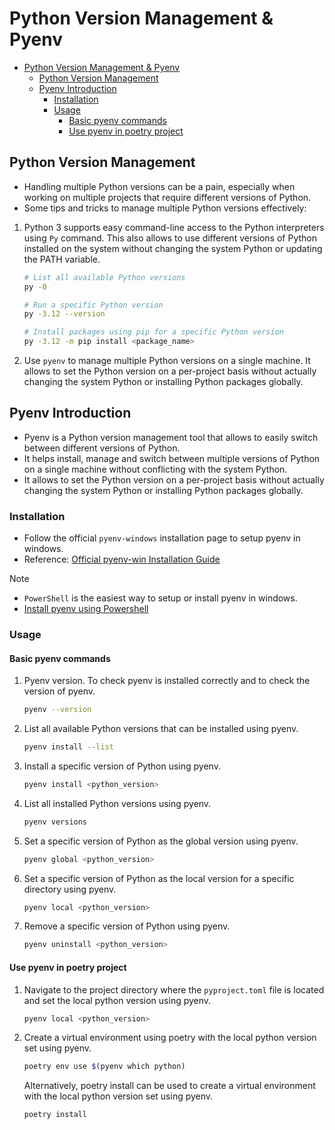 # Python Version Management & Pyenv

- [Python Version Management \& Pyenv](#python-version-management--pyenv)
  - [Python Version Management](#python-version-management)
  - [Pyenv Introduction](#pyenv-introduction)
    - [Installation](#installation)
    - [Usage](#usage)
      - [Basic pyenv commands](#basic-pyenv-commands)
      - [Use pyenv in poetry project](#use-pyenv-in-poetry-project)

## Python Version Management

- Handling multiple Python versions can be a pain, especially when working on multiple projects that require different
  versions of Python.
- Some tips and tricks to manage multiple Python versions effectively:

1. Python 3 supports easy command-line access to the Python interpreters using `Py` command. This also allows to
   use different versions of Python installed on the system without changing the system Python or updating the PATH
   variable.

   ```bash
   # List all available Python versions
   py -0

   # Run a specific Python version
   py -3.12 --version

   # Install packages using pip for a specific Python version
   py -3.12 -m pip install <package_name>
   ```

2. Use `pyenv` to manage multiple Python versions on a single machine. It allows to set the Python version on a
   per-project basis without actually changing the system Python or installing Python packages globally.

## Pyenv Introduction

- Pyenv is a Python version management tool that allows to easily switch between different versions of Python.
- It helps install, manage and switch between multiple versions of Python on a single machine without conflicting
  with the system Python.
- It allows to set the Python version on a per-project basis without actually changing the system Python or installing
  Python packages globally.

### Installation

- Follow the official `pyenv-windows` installation page to setup pyenv in windows.
- Reference: [Official pyenv-win Installation Guide](https://pyenv-win.github.io/pyenv-win/)

> [!NOTE]
>
> - `PowerShell` is the easiest way to setup or install pyenv in windows.
> - [Install pyenv using Powershell](https://pyenv-win.github.io/pyenv-win/docs/installation.html#powershell)

### Usage

#### Basic pyenv commands

1. Pyenv version. To check pyenv is installed correctly and to check the version of pyenv.

   ```bash
   pyenv --version
   ```

2. List all available Python versions that can be installed using pyenv.

   ```bash
   pyenv install --list
   ```

3. Install a specific version of Python using pyenv.

   ```bash
   pyenv install <python_version>
   ```

4. List all installed Python versions using pyenv.

   ```bash
   pyenv versions
   ```

5. Set a specific version of Python as the global version using pyenv.

   ```bash
   pyenv global <python_version>
   ```

6. Set a specific version of Python as the local version for a specific directory using pyenv.

   ```bash
   pyenv local <python_version>
   ```

7. Remove a specific version of Python using pyenv.

   ```bash
   pyenv uninstall <python_version>
   ```

#### Use pyenv in poetry project

1. Navigate to the project directory where the `pyproject.toml` file is located and set the local python version using
   pyenv.

   ```bash
   pyenv local <python_version>
   ```

2. Create a virtual environment using poetry with the local python version set using pyenv.

   ```bash
   poetry env use $(pyenv which python)
   ```

   Alternatively, poetry install can be used to create a virtual environment with the local python version set using
   pyenv.

   ```bash
   poetry install
   ```
